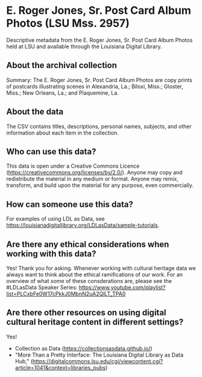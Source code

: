 # E. Roger Jones, Sr. Post Card Album Photos (LSU Mss. 2957)
Descriptive metadata from the E. Roger Jones, Sr. Post Card Album Photos held at LSU and available through the Louisiana Digital Library.

## About the archival collection
Summary: The E. Roger Jones, Sr. Post Card Album Photos are copy prints of postcards illustrating scenes in Alexandria, La.; Biloxi, Miss.; Gloster, Miss.; New Orleans, La.; and Plaquemine, La.

## About the data 
The CSV contains titles, descriptions, personal names, subjects, and other information about each item in the collection. 

## Who can use this data? 
This data is open under a Creative Commons Licence (https://creativecommons.org/licenses/by/2.0/). Anyone may copy and redistribute the material in any medium or format. Anyone may remix, transform, and build upon the material for any purpose, even commercially.

## How can someone use this data?
For examples of using LDL as Data, see https://louisianadigitallibrary.org/LDLasData/sample-tutorials.

## Are there any ethical considerations when working with this data?
Yes! Thank you for asking. Whenever working with cultural heritage data we always want to think about the ethical ramifications of our work. For an overview of what some of these consderations are, please see the #LDLasData Speaker Series: https://www.youtube.com/playlist?list=PLCxbFe0W17cPkkJ0MbnN2uA2QlLT_TPA0

## Are there other resources on using digital cultural heritage content in different settings?
Yes!  
- Collection as Data (https://collectionsasdata.github.io/) 
- "More Than a Pretty Interface: The Louisiana Digital Library as Data Hub," (https://digitalcommons.lsu.edu/cgi/viewcontent.cgi?article=1041&context=libraries_pubs) 
